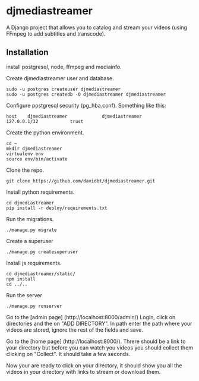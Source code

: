 # djmediastreamer
A Django project that allows you to catalog and stream your videos (using FFmpeg to add subtitles and transcode).


## Installation
install postgresql, node, ffmpeg and mediainfo.


Create djmediastreamer user and database.
```
sudo -u postgres createuser djmediastreamer
sudo -u postgres createdb -O djmediastreamer djmediastreamer
```

Configure postgresql security (pg_hba.conf). Something like this:
```
host    djmediastreamer             djmediastreamer             127.0.0.1/32            trust
```

Create the python environment.
```
cd ~
mkdir djmediastreamer
virtualenv env
source env/bin/activate
```

Clone the repo.
```
git clone https://github.com/davidbt/djmediastreamer.git
```

Install python requirements.
```
cd djmediastreamer
pip install -r deploy/requirements.txt
```

Run the migrations.
```
./manage.py migrate
```

Create a superuser
```
./manage.py createsuperuser
```

Install js requirements.
```
cd djmediastreamer/static/
npm install
cd ../..
```

Run the server
```
./manage.py runserver
```

Go to the [admin page] (http://localhost:8000/admin/)
Login, click on directories and the on "ADD DIRECTORY". In path enter the path where your videos are stored, ignore the rest of the fields and save.

Go to the [home page] (http://localhost:8000/). Threre should be a link to your directory but before you can watch you videos you should collect them clicking on "Collect". It should take a few seconds.

Now your are ready to click on your directory, it should show you all the videos in your directory with links to stream or download them.
